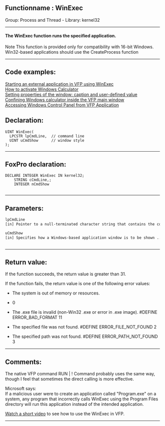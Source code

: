 <link rel="stylesheet" type="text/css" href="../../css/win32api.css">  
<link rel="stylesheet" href="https://cdnjs.cloudflare.com/ajax/libs/font-awesome/4.7.0/css/font-awesome.min.css">

## Functionname : WinExec
Group: Process and Thread - Library: kernel32    
***  


#### The WinExec function runs the specified application.

Note  This function is provided only for compatibility with 16-bit Windows. Win32-based applications should use the CreateProcess function

***  


## Code examples:
[Starting an external application in VFP using WinExec](../../samples/sample_002.md)  
[How to activate Windows Calculator](../../samples/sample_026.md)  
[Setting properties of the window: caption and user-defined value](../../samples/sample_182.md)  
[Confining Windows calculator inside the VFP main window](../../samples/sample_245.md)  
[Accessing Windows Control Panel from VFP Application](../../samples/sample_391.md)  

## Declaration:
```foxpro  
UINT WinExec(
  LPCSTR lpCmdLine,  // command line
  UINT uCmdShow      // window style
);  
```  
***  


## FoxPro declaration:
```foxpro  
DECLARE INTEGER WinExec IN kernel32;
	STRING cCmdLine,;
	INTEGER nCmdShow
  
```  
***  


## Parameters:
```txt  
lpCmdLine
[in] Pointer to a null-terminated character string that contains the command line (file name plus optional parameters) for the application to be executed

uCmdShow
[in] Specifies how a Windows-based application window is to be shown ...
  
```  
***  


## Return value:
If the function succeeds, the return value is greater than 31.

If the function fails, the return value is one of the following error values: 

* The system is out of memory or resources. 
* 0 

* The .exe file is invalid (non-Win32 .exe or error in .exe image). 
#DEFINE ERROR_BAD_FORMAT	11 

* The specified file was not found. 
#DEFINE ERROR_FILE_NOT_FOUND 	2

* The specified path was not found. 
#DEFINE ERROR_PATH_NOT_FOUND	3
  
***  


## Comments:
The native VFP command RUN | ! Command probably uses the same way, though I feel that sometimes the direct calling is more effective.  
  
Microsoft says:  
If a malicious user were to create an application called "Program.exe" on a system, any program that incorrectly calls WinExec using the Program Files directory will run this application instead of the intended application.  
  
<a href="videos/WinExec.wmv">Watch a short video</a> to see how to use the WinExec in VFP.  
  
***  

